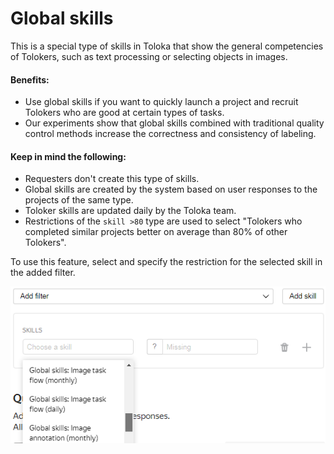# Global skills

This is a special type of skills in Toloka that show the general competencies of Tolokers, such as text processing or selecting objects in images.

#### Benefits:

- Use global skills if you want to quickly launch a project and recruit Tolokers who are good at certain types of tasks.
- Our experiments show that global skills combined with traditional quality control methods increase the correctness and consistency of labeling.

#### Keep in mind the following:

- Requesters don't create this type of skills.
- Global skills are created by the system based on user responses to the projects of the same type.
- Toloker skills are updated daily by the Toloka team.
- Restrictions of the `skill >80` type are used to select "Tolokers who completed similar projects better on average than 80% of other Tolokers".

To use this feature, select  and specify the restriction for the selected skill in the added filter.

![](../_images/cross-project-skills/cross-project-skills.png)
